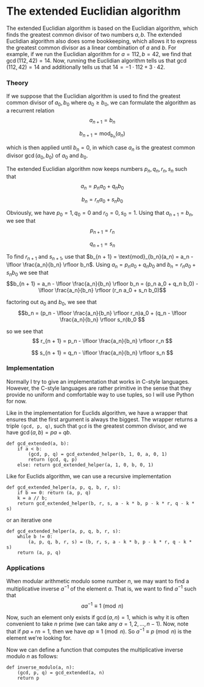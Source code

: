 ﻿# The extended Euclidian algorithm

The extended Euclidian algorithm is based on the Euclidian algorithm, which finds the greatest common divisor of two numbers $a, b$. The extended Euclidian algorithm also does some bookkeeping, which allows it to express the greatest common divisor as a linear combination of $a$ and $b$. For example, if we run the Euclidian algorithm for $a = 112, b = 42$, we find that $\gcd(112, 42) = 14$. Now, running the Euclidian algorithm tells us that $\gcd(112, 42) = 14$ and additionally tells us that $14 = -1 \cdot 112 + 3 \cdot 42$.


### Theory

If we suppose that the Euclidian algorithm is used to find the greatest common divisor of $a_0, b_0$ where $a_0 \geq b_0$, we can formulate the algorithm as a recurrent relation
$$a_{n + 1} = b_n$$

$$b_{n + 1} = \text{mod}_{b_n}(a_n)$$

which is then applied until $b_n = 0$, in which case $a_n$ is the greatest common divisor $\gcd(a_0, b_0)$ of $a_0$ and $b_0$.

The extended Euclidian algorithm now keeps numbers $p_n, q_n, r_n, s_n$ such that
$$ a_n = p_n a_0 + q_n b_0 $$

$$ b_n = r_n a_0 + s_n b_0 $$

Obviously, we have $p_0 = 1, q_0 = 0$ and $r_0 = 0, s_0 = 1$. Using that $a_{n + 1} = b_n$, we see that
$$p_{n + 1} = r_n$$

$$q_{n + 1} = s_n$$

To find $r_{n + 1}$ and $s_{n + 1}$, use that $b_{n + 1} = \text{mod}_{b_n}(a_n) = a_n - \lfloor \frac{a_n}{b_n} \rfloor b_n$. Using $a_n = p_n a_0 + q_n b_0$ and $b_n = r_n a_0 + s_n b_0$ we see that
$$b_{n + 1} = a_n - \lfloor \frac{a_n}{b_n} \rfloor b_n = (p_n a_0 + q_n b_0) - \lfloor \frac{a_n}{b_n} \rfloor (r_n a_0 + s_n b_0)$$

factoring out $a_0$ and $b_0$, we see that
$$b_n = (p_n - \lfloor \frac{a_n}{b_n} \rfloor r_n)a_0 + (q_n - \lfloor \frac{a_n}{b_n} \rfloor s_n)b_0 $$

so we see that
$$ r_{n + 1} = p_n - \lfloor \frac{a_n}{b_n} \rfloor r_n $$

$$ s_{n + 1} = q_n - \lfloor \frac{a_n}{b_n} \rfloor s_n $$


### Implementation

Normally I try to give an implementation that works in C-style languages. However, the C-style languages are rather primitive in the sense that they provide no uniform and comfortable way to use tuples, so I will use Python for now.

Like in the implementation for Euclids algorithm, we have a wrapper that ensures that the first argument is always the biggest. The wrapper returns a triple `(gcd, p, q)`, such that `gcd` is the greatest common divisor, and we have $\gcd(a, b) = pa + qb$.

	def gcd_extended(a, b):
		if a < b:
			(gcd, p, q) = gcd_extended_helper(b, 1, 0, a, 0, 1)
			return (gcd, q, p)
		else: return gcd_extended_helper(a, 1, 0, b, 0, 1)


Like for Euclids algorithm, we can use a recursive implementation

	def gcd_extended_helper(a, p, q, b, r, s):
		if b == 0: return (a, p, q)
		k = a // b;
		return gcd_extended_helper(b, r, s, a - k * b, p - k * r, q - k * s)

or an iterative one

	def gcd_extended_helper(a, p, q, b, r, s):
		while b != 0:
			(a, p, q, b, r, s) = (b, r, s, a - k * b, p - k * r, q - k * s)
		return (a, p, q)


### Applications

When modular arithmetic modulo some number $n$, we may want to find a multiplicative inverse $a^{-1}$ of the element $a$. That is, we want to find $a^{-1}$ such that
$$ a a^{-1}  \equiv 1 \pmod{n}$$

Now, such an element only exists if $\gcd(a, n) = 1$, which is why it is often convenient to take $n$ prime (we can take any $a = 1, 2, ..., n - 1$). Now, note that if $pa + rn = 1$, then we have
$ap \equiv 1 \pmod{n}$. So $a^{-1} \equiv p \pmod{n}$ is the element we're looking for.

Now we can define a function that computes the multiplicative inverse modulo $n$ as follows:

	def inverse_modulo(a, n):
		(gcd, p, q) = gcd_extended(a, n)
		return p
